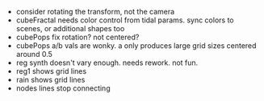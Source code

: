 - consider rotating the transform, not the camera
- cubeFractal needs color control from tidal params. sync colors to scenes, or additional shapes too
- cubePops fix rotation? not centered?
- cubePops a/b vals are wonky. a only produces large grid sizes centered around 0.5
- reg synth doesn't vary enough. needs rework. not fun.
- reg1 shows grid lines
- rain shows grid lines
- nodes lines stop connecting
